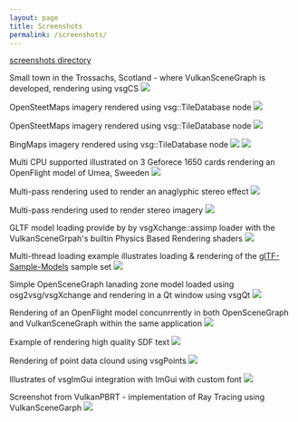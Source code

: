 ```yaml
---
layout: page
title: Screenshots
permalink: /screenshots/
---
```


[screenshots directory](screenshots/)

Small town in the Trossachs, Scotland - where VulkanSceneGraph is developed, rendering using vsgCS
![](screenshots/Callander-Cesium.png)

OpenSteetMaps imagery rendered using vsg::TileDatabase node
![](screenshots/Home.png)

OpenSteetMaps imagery rendered using vsg::TileDatabase node
![](screenshots/openstreetmap.png)

BingMaps imagery rendered using vsg::TileDatabase node
![](screenshots/BingMaps.png)
![](screenshots/Bocachica.png)

Multi CPU supported illustrated on 3 Geforece 1650 cards rendering an OpenFlight model of Umea, Sweeden
![](screenshots/MultiGPU.jpg)

Multi-pass rendering used to render an anaglyphic stereo effect
![](screenshots/stereo_cessna.png)

Multi-pass rendering used to render stereo imagery
![](screenshots/stereo_images.png)

GLTF model loading provide by by vsgXchange::assimp loader with the VulkanSceneGrpah's builtin Physics Based Rendering shaders
![](screenshots/FlightHelmet.png)

Multi-thread loading example illustrates loading & rendering of the [glTF-Sample-Models](https://github.com/KhronosGroup/glTF-Sample-Models) sample set
![](screenshots/vsgdyanmicload.png)

Simple OpenSceneGraph lanading zone model loaded using osg2vsg/vsgXchange and rendering in a Qt window using vsgQt
![](screenshots/vsgQt.png)

Rendering of an OpenFlight model concunrrently in both OpenSceneGraph and VulkanSceneGraph within the same application
![](screenshots/vsgwithosg.png)

Example of rendering high quality SDF text
![](screenshots/vsgtext.png)

Rendering of point data clound using vsgPoints
![](screenshots/midsteeple.png)

Illustrates of vsgImGui integration with ImGui with custom font
![](screenshots/vsgImGuiCustomFonts.png)

Screenshot from VulkanPBRT - implementation of Ray Tracing using VulkanSceneGarph
![](screenshots/vulknapbrt_sponza.png)
